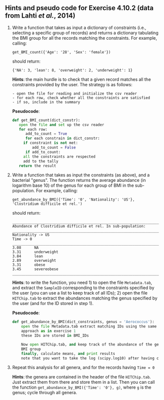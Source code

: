 ## Hints and pseudo code for Exercise 4.10.2 (data from Lahti *et al.*, 2014)

1. Write a function that takes as input a dictionary of constraints (i.e., selecting a specific group of records) and returns a dictionary tabulating the BMI group for all the records matching the constraints. For example, calling:
	```
	get_BMI_count({'Age': '28', 'Sex': 'female'})
	```
	should return:
	```
	{'NA': 3, 'lean': 8, 'overweight': 2, 'underweight': 1}
	```

	**Hints**: the main hurdle is to check that a given record matches all the constraints provided by the user. The strategy is as follows:

	   - open the file for reading and initialize the csv reader
	   - for each row, check whether all the constraints are satisfied
	   - if so, include in the summary

	**Pseudocode**:

	```python
	def get_BMI_count(dict_constr):
	   open the file and set up the csv reader
	   for each row:
	      add_to_count = True
	      for each constrain in dict_constr:
		 if constraint is not met:
		     add_to_count = False
	      if add_to_count:
		 all the constraints are respected
		 add to the tally
	   return the result
	```

2. Write a function that takes as input the constraints (as above), and a bacterial "genus". The function returns the average abundance (in logarithm base 10) of the genus for each group of BMI in the sub-population. For example, calling:

	```
	get_abundance_by_BMI({'Time': '0', 'Nationality': 'US'}, 'Clostridium difficile et rel.')
	```

	should return:

	```
	____________________________________________________________________
	Abundance of Clostridium difficile et rel. In sub-population:
	____________________________________________________________________
	Nationality -> US
	Time -> 0
	____________________________________________________________________
	3.08      NA
	3.31      underweight
	3.84      lean
	2.89      overweight
	3.31      obese
	3.45      severeobese
	____________________________________________________________________
	```

	**Hints**: to write the function, you need 1) to open the file `Metadata.tab`, and extract the `SampleID` corresponding to the constraints specified by the user (you can use a list to keep track of all IDs); 2) open the file `HITChip.tab` to extract the abundances matching the genus specified by the user (and for the ID stored in step 1). 

	**Pseudocode**:

	```python
	def get_abundance_by_BMI(dict_constraints, genus = 'Aerococcus'):
	    open the file Metadata.tab extract matching IDs using the same 
	    approach as in exercise 1
	    these IDs are stored in BMI_IDs

	    Now open HITChip.tab, and keep track of the abundance of the genus for each 
	    BMI group
	    finally, calculate means, and print results
	    note that you want to take the log (scipy.log10) after having computed the mean
	```

3. Repeat this analysis for all genera, and for the records having `Time = 0`

	**Hints**: the genera are contained in the header of the file `HITChip.tab`. Just extract them from there and store them in a list. Then you can call the function `get_abundance_by_BMI({'Time': '0'}, g)`, where `g` is the genus; cycle through all genera.


